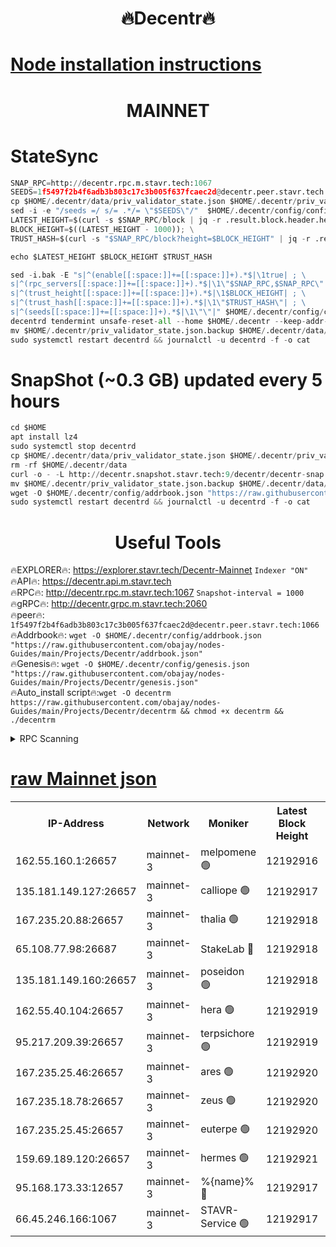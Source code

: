 <h1 align="center"> 🔥Decentr🔥</h1>

[Node installation instructions](https://github.com/obajay/nodes-Guides/tree/main/Projects/Decentr)
=
<h1 align="center"> MAINNET</h1>

# StateSync
```python
SNAP_RPC=http://decentr.rpc.m.stavr.tech:1067
SEEDS=1f5497f2b4f6adb3b803c17c3b005f637fcaec2d@decentr.peer.stavr.tech:1066
cp $HOME/.decentr/data/priv_validator_state.json $HOME/.decentr/priv_validator_state.json.backup
sed -i -e "/seeds =/ s/= .*/= \"$SEEDS\"/"  $HOME/.decentr/config/config.toml
LATEST_HEIGHT=$(curl -s $SNAP_RPC/block | jq -r .result.block.header.height); \
BLOCK_HEIGHT=$((LATEST_HEIGHT - 1000)); \
TRUST_HASH=$(curl -s "$SNAP_RPC/block?height=$BLOCK_HEIGHT" | jq -r .result.block_id.hash)

echo $LATEST_HEIGHT $BLOCK_HEIGHT $TRUST_HASH

sed -i.bak -E "s|^(enable[[:space:]]+=[[:space:]]+).*$|\1true| ; \
s|^(rpc_servers[[:space:]]+=[[:space:]]+).*$|\1\"$SNAP_RPC,$SNAP_RPC\"| ; \
s|^(trust_height[[:space:]]+=[[:space:]]+).*$|\1$BLOCK_HEIGHT| ; \
s|^(trust_hash[[:space:]]+=[[:space:]]+).*$|\1\"$TRUST_HASH\"| ; \
s|^(seeds[[:space:]]+=[[:space:]]+).*$|\1\"\"|" $HOME/.decentr/config/config.toml
decentrd tendermint unsafe-reset-all --home $HOME/.decentr --keep-addr-book
mv $HOME/.decentr/priv_validator_state.json.backup $HOME/.decentr/data/priv_validator_state.json
sudo systemctl restart decentrd && journalctl -u decentrd -f -o cat
```
# SnapShot (~0.3 GB) updated every 5 hours
```python
cd $HOME
apt install lz4
sudo systemctl stop decentrd
cp $HOME/.decentr/data/priv_validator_state.json $HOME/.decentr/priv_validator_state.json.backup
rm -rf $HOME/.decentr/data
curl -o - -L http://decentr.snapshot.stavr.tech:9/decentr/decentr-snap.tar.lz4 | lz4 -c -d - | tar -x -C $HOME/.decentr --strip-components 2
mv $HOME/.decentr/priv_validator_state.json.backup $HOME/.decentr/data/priv_validator_state.json
wget -O $HOME/.decentr/config/addrbook.json "https://raw.githubusercontent.com/obajay/nodes-Guides/main/Projects/Decentr/addrbook.json"
sudo systemctl restart decentrd && journalctl -u decentrd -f -o cat
```

 <h1 align="center"> Useful Tools</h1>

🔥EXPLORER🔥:     https://explorer.stavr.tech/Decentr-Mainnet        `Indexer "ON"` \
🔥API🔥:          https://decentr.api.m.stavr.tech \
🔥RPC🔥:          http://decentr.rpc.m.stavr.tech:1067              `Snapshot-interval = 1000` \
🔥gRPC🔥:         http://decentr.grpc.m.stavr.tech:2060 \
🔥peer🔥:         `1f5497f2b4f6adb3b803c17c3b005f637fcaec2d@decentr.peer.stavr.tech:1066` \
🔥Addrbook🔥:  `wget -O $HOME/.decentr/config/addrbook.json "https://raw.githubusercontent.com/obajay/nodes-Guides/main/Projects/Decentr/addrbook.json"` \
🔥Genesis🔥:  `wget -O $HOME/.decentr/config/genesis.json "https://raw.githubusercontent.com/obajay/nodes-Guides/main/Projects/Decentr/genesis.json"` \
🔥Auto_install script🔥:`wget -O decentrm https://raw.githubusercontent.com/obajay/nodes-Guides/main/Projects/Decentr/decentrm && chmod +x decentrm && ./decentrm`

<details>
<summary>RPC Scanning</summary>

<h2 align="center"> We scan nodes in real time every 4 hours. And we provide the final result of RPC endpoints.
We cannot influence the operation of these nodes in any way. </h2>


```python
If Voting Power is higher than 0 --> then the Node is a validator of the network and may be subject to attack and be a potential threat to the chain.
```
```python
We marked such validators with a red symbol
```

</details>

[raw Mainnet json](https://rpc-check.decentrm.stavr.tech/decentrm/rpc-decentrm-result.json)
=



<table><tr><th>IP-Address</th><th>Network</th><th>Moniker</th><th>Latest Block Height</th><th>Earliest Block Height</th><th>Catching Up</th><th>Tx Index</th><th>Voting Power</th><th>Scan Time</th></tr><tr><td>162.55.160.1:26657</td><td>mainnet-3</td><td>melpomene 🟢</td><td>12192916</td><td>1688950</td><td>False</td><td>on</td><td>0</td><td>2023-12-30T00:33:37.527283630UTC</td></tr><tr><td>135.181.149.127:26657</td><td>mainnet-3</td><td>calliope 🟢</td><td>12192917</td><td>1688950</td><td>False</td><td>on</td><td>0</td><td>2023-12-30T00:33:39.977131677UTC</td></tr><tr><td>167.235.20.88:26657</td><td>mainnet-3</td><td>thalia 🟢</td><td>12192918</td><td>1688950</td><td>False</td><td>on</td><td>0</td><td>2023-12-30T00:33:47.400133435UTC</td></tr><tr><td>65.108.77.98:26687</td><td>mainnet-3</td><td>StakeLab 🔴</td><td>12192918</td><td>1688950</td><td>False</td><td>on</td><td>5424931</td><td>2023-12-30T00:33:47.739270429UTC</td></tr><tr><td>135.181.149.160:26657</td><td>mainnet-3</td><td>poseidon 🟢</td><td>12192918</td><td>1688950</td><td>False</td><td>on</td><td>0</td><td>2023-12-30T00:33:50.503556736UTC</td></tr><tr><td>162.55.40.104:26657</td><td>mainnet-3</td><td>hera 🟢</td><td>12192919</td><td>1688950</td><td>False</td><td>on</td><td>0</td><td>2023-12-30T00:33:52.813773880UTC</td></tr><tr><td>95.217.209.39:26657</td><td>mainnet-3</td><td>terpsichore 🟢</td><td>12192919</td><td>1688950</td><td>False</td><td>on</td><td>0</td><td>2023-12-30T00:33:55.183950484UTC</td></tr><tr><td>167.235.25.46:26657</td><td>mainnet-3</td><td>ares 🟢</td><td>12192920</td><td>1688950</td><td>False</td><td>on</td><td>0</td><td>2023-12-30T00:33:57.534263850UTC</td></tr><tr><td>167.235.18.78:26657</td><td>mainnet-3</td><td>zeus 🟢</td><td>12192920</td><td>1688950</td><td>False</td><td>on</td><td>0</td><td>2023-12-30T00:33:59.850899047UTC</td></tr><tr><td>167.235.25.45:26657</td><td>mainnet-3</td><td>euterpe 🟢</td><td>12192920</td><td>1688950</td><td>False</td><td>on</td><td>0</td><td>2023-12-30T00:34:02.143363894UTC</td></tr><tr><td>159.69.189.120:26657</td><td>mainnet-3</td><td>hermes 🟢</td><td>12192921</td><td>1688950</td><td>False</td><td>on</td><td>0</td><td>2023-12-30T00:34:04.466776416UTC</td></tr><tr><td>95.168.173.33:12657</td><td>mainnet-3</td><td>%{name}% 🔴</td><td>12192917</td><td>8964001</td><td>False</td><td>on</td><td>4174223</td><td>2023-12-30T00:33:41.018595067UTC</td></tr><tr><td>66.45.246.166:1067</td><td>mainnet-3</td><td>STAVR-Service 🟢</td><td>12192917</td><td>12190001</td><td>False</td><td>on</td><td>0</td><td>2023-12-30T00:33:40.533173412UTC</td></tr></table>